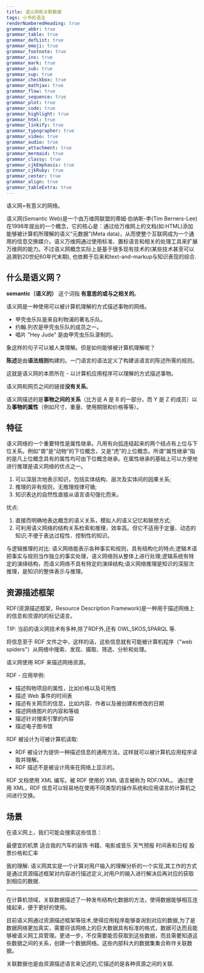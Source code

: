 ```yaml
---
title: 语义网和关联数据
tags: 小书匠语法
renderNumberedHeading: true
grammar_abbr: true
grammar_table: true
grammar_defList: true
grammar_emoji: true
grammar_footnote: true
grammar_ins: true
grammar_mark: true
grammar_sub: true
grammar_sup: true
grammar_checkbox: true
grammar_mathjax: true
grammar_flow: true
grammar_sequence: true
grammar_plot: true
grammar_code: true
grammar_highlight: true
grammar_html: true
grammar_linkify: true
grammar_typographer: true
grammar_video: true
grammar_audio: true
grammar_attachment: true
grammar_mermaid: true
grammar_classy: true
grammar_cjkEmphasis: true
grammar_cjkRuby: true
grammar_center: true
grammar_align: true
grammar_tableExtra: true
---
```


语义网=有意义的网络。

语义网(Semantic Web)是一个由万维网联盟的蒂姆·伯纳斯-李(Tim Berners-Lee)在1998年提出的一个概念，它的核心是：通过给万维网上的文档(如:HTML)添加能够被计算机所理解的语义“元数据”(Meta data)，从而使整个互联网成为一个通用的信息交换媒介。语义万维网通过使用标准、置标语言和相关的处理工具来扩展万维网的能力。不过语义网概念实际上是基于很多现有技术的(某些技术甚至可以追溯到20世纪60年代末期), 也依赖于后来和text-and-markup与知识表现的综合.

## 什么是语义网？

**semantic（语义的）** 这个词指 **有意思的或与之相关的**。

语义网是一种使用可以被计算机理解的方式描述事物的网络。

*   甲壳虫乐队是来自利物浦的著名乐队。
*   约翰.列农是甲壳虫乐队的成员之一。
*   唱片 "Hey Jude" 是由甲壳虫乐队录制的。

象这样的句子可以被人类理解。但是如何能够被计算机理解呢？

**陈述**是由**语法规则**构建的。一门语言的语法定义了构建该语言的陈述所需的规则。

这就是语义网的本质所在 - 以计算机应用程序可以理解的方式描述事物。

语义网和网页之间的链接**没有关系**。

语义网描述的是**事物之间的关系**（比方说 A 是 B 的一部分，而 Y 是 Z 的成员）以及**事物的属性**（例如尺寸、重量、使用期限和价格等等）。

## 特征

语义网络的一个重要特性是属性继承。凡用有向弧连结起来的两个结点有上位与下位关系。例如“兽”是“动物”的下位概念，又是“虎”的上位概念。所谓“属性继承”指的是凡上位概念具有的属性均可由下位概念继承。在属性继承的基础上可以方便地进行推理是语义网络的优点之一。

1. 可以深层次地表示知识，包括实体结构、层次及实体间的因果关系;
2. 推理的非有规则，无推理规律可循;
3. 知识表达的自然性直接从语言语句强化而来。

优点:
1. 直接而明确地表达概念的语义关系，模拟人的语义记忆和联想方式;
2. 可利用语义网络的结构关系检索和推理，效率高。但它不适用于定量、动态的知识;不便于表达过程性、控制性的知识。

与逻辑推理的对比:
语义网络能表示各种事实和规则，具有结构化的特点;逻辑术语把事实与规则当作独立的事实处理，语义网络则从整体上进行处理;逻辑系统有特定的演绎结构，而语义网络不具有特定的演绎结构;语义网络推理是知识的深层次推理，是知识的整体表示与推理。

## 资源描述框架

RDF(资源描述框架，Resource Description Framework)是一种用于描述网络上的信息和资源的的标记语言。

TIP: 当前的语义网技术有多种,除了RDF外,还有 OWL,SKOS,SPARQL 等.

将信息至于 RDF 文件之中，这样的话，这些信息就有可能被计算机程序（"web spiders"）从网络中搜索、发现、摄取、筛选、分析和处理。

语义网使用 RDF 来描述网络资源。

RDF - 应用举例:
- 描述购物项目的属性，比如价格以及可用性
- 描述 Web 事件的时间表
- 描述有关网页的信息，比如内容、作者以及被创建和修改的日期
- 描述网络图片的内容和等级
- 描述针对搜索引擎的内容
- 描述电子图书馆

RDF 被设计为可被计算机读取:
- RDF 被设计为提供一种描述信息的通用方法，这样就可以被计算机应用程序读取并理解。
- RDF 描述不是被设计用来在网络上显示的。

RDF 文档使用 XML 编写。被 RDF 使用的 XML 语言被称为 RDF/XML。
通过使用 XML，RDF 信息可以轻易地在使用不同类型的操作系统和应用语言的计算机之间进行交换。

## 场景

在语义网上，我们可能会搜索这些信息：

最便宜的机票
适合我的汽车的装饰
书籍、电影或音乐
天气预报
时间表和日程
股票价格和汇率


我的理解: 语义网其实是一个计算对用户输入的理解分析的一个实现,其工作的方式是通过资源描述框架对内容进行描述定义,对用户的输入进行解决后再对应的获取到相应的数据.

----------------------

在计算机领域，关联数据描述了一种发布结构化数据的方法，使得数据能够相互连接起来，便于更好的使用。

目前语义网通过资源描述框架等技术,使得应用程序能够查询到对应的数据,为了是数据网络更加真实，需要将该网络上的巨大数据具有标准的格式，数据可达而且能够被语义网工具管理。更进一步，不仅需要能否获取到这些数据，而且需要知道这些数据之间的关系，创建一个数据网络。这些内部科大的数据集集合称作关联数据。

关联数据也是由资源描述语言来记述的,它描述的是各种资源之间的关联.